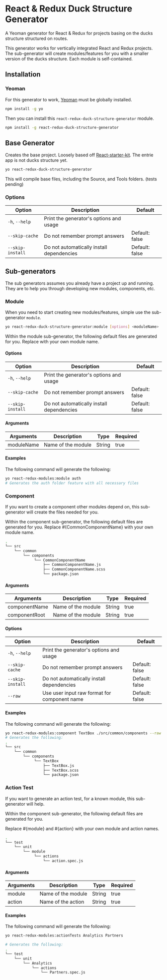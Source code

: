 # React & Redux Duck Structure Generator 


A Yeoman generator for React & Redux for projects basing on the ducks structure structured on routes.

This generator works for vertically integrated React and Redux projects. The
sub-generator will create modules/features for you with a smaller version of the
ducks structure. Each module is self-contained.
## Installation

### Yeoman

For this generator to work, [Yeoman](https://github.com/yeoman/yo) must be globally installed.

```bash
npm install -g yo
```

Then you can install this `react-redux-duck-structure-generator` module.

```bash
npm install -g react-redux-duck-structure-generator
```

## Base Generator

Creates the base project. Loosely based off [React-starter-kit](https://github.com/kriasoft/react-starter-kit). The entrie app is not ducks structure yet.

```bash
yo react-redux-duck-structure-generator
```

This will compile base files, including the Source, and Tools folders. (tests pending)

<!-- `In Progress`: Tests -->

### Options

| Option | Description | Default |
| ------ | ----------- | ------- |
| `-h`, `--help`     | Print the generator's options and usage    |                |
| `--skip-cache`     | Do not remember prompt answers             | Default: false |
| `--skip-install`   | Do not automatically install dependencies  | Default: false |

## Sub-generators

The sub generators assumes you already have a project up and running. They are to
help you through developing new modules, components, etc.

### Module

When you need to start creating new modules/features, simple use the sub-generator `module`.

```bash
yo react-redux-duck-structure-generator:module [options] <moduleName>
```

Within the module sub-generator, the following default files are generated for you.
Replace <moduleName> with your own module name.

#### Options

| Option | Description | Default |
| ------ | ----------- | ------- |
| `-h`, `--help`     | Print the generator's options and usage    |                |
| `--skip-cache`     | Do not remember prompt answers             | Default: false |
| `--skip-install`   | Do not automatically install dependencies  | Default: false |

#### Arguments

| Arguments   | Description | Type | Required |
| ----------- | ----------- | ---- | -------- |
| moduleName  | Name of the module | String | true |

#### Examples

The following command will generate the following:

```bash
yo react-redux-modules:module auth
# Generates the auth folder feature with all necessary files
```

### Component

If you want to create a component other modules depend on, this sub-generator
will create the files needed for you.

Within the component sub-generator, the following default files are generated for you.
Replace #{CommonComponentName} with your own module name.

```bash
.
└── src
    └── common
        └── components
             └── CommonComponentName
                 ├── CommonComponentName.js
                 ├── CommonComponentName.scss
                 └── package.json
```

#### Arguments

| Arguments      | Description        | Type   | Required |
| -------------- | ------------------ | ------ | -------- |
| componentName  | Name of the module | String | true     |
| componentRoot  | Name of the module | String | true     |

#### Options

| Option | Description | Default |
| ------ | ----------- | ------- |
| `-h`, `--help`     | Print the generator's options and usage    |                |
| `--skip-cache`     | Do not remember prompt answers             | Default: false |
| `--skip-install`   | Do not automatically install dependencies  | Default: false |
| `--raw`   | Use user input raw format for component name  | Default: false |

#### Examples

The following command will generate the following:

```bash
yo react-redux-modules:component TextBox ./src/common/components --raw
# Generates the following:
.
└── src
    └── common
        └── components
             └── TextBox
                 ├── TextBox.js
                 ├── TextBox.scss
                 └── package.json
```

### Action Test

If you want to generate an action test, for a known module, this sub-generator will help.

Within the component sub-generator, the following default files are generated for you.

Replace #{module} and #{action} with your own module and action names.

```bash
.
└── test
    └── unit
        └── module
             └── actions
                 └── action.spec.js
```

#### Arguments

| Arguments      | Description        | Type   | Required |
| -------------- | ------------------ | ------ | -------- |
| module  | Name of the module | String | true     |
| action  | Name of the action | String | true     |

#### Examples

The following command will generate the following:

```bash
yo react-redux-modules:actionTests Analytics Partners

# Generates the following:
.
└── test
    └── unit
        └── Analytics
            └── actions
                └── Partners.spec.js
```

